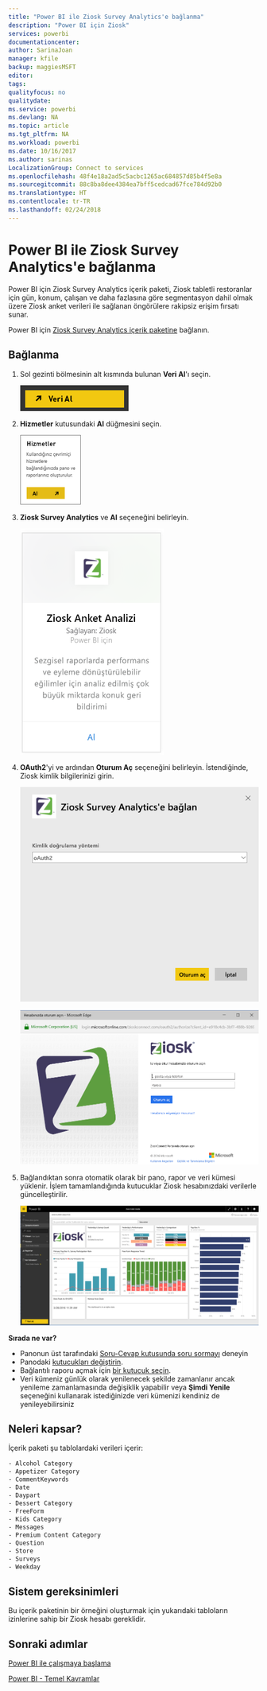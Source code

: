 ```yaml
---
title: "Power BI ile Ziosk Survey Analytics'e bağlanma"
description: "Power BI için Ziosk"
services: powerbi
documentationcenter: 
author: SarinaJoan
manager: kfile
backup: maggiesMSFT
editor: 
tags: 
qualityfocus: no
qualitydate: 
ms.service: powerbi
ms.devlang: NA
ms.topic: article
ms.tgt_pltfrm: NA
ms.workload: powerbi
ms.date: 10/16/2017
ms.author: sarinas
LocalizationGroup: Connect to services
ms.openlocfilehash: 48f4e18a2ad5c5acbc1265ac684857d85b4f5e8a
ms.sourcegitcommit: 88c8ba8dee4384ea7bff5cedcad67fce784d92b0
ms.translationtype: HT
ms.contentlocale: tr-TR
ms.lasthandoff: 02/24/2018
---
```

# <a name="connect-to-ziosk-survey-analytics-with-power-bi"></a>Power BI ile Ziosk Survey Analytics'e bağlanma
Power BI için Ziosk Survey Analytics içerik paketi, Ziosk tabletli restoranlar için gün, konum, çalışan ve daha fazlasına göre segmentasyon dahil olmak üzere Ziosk anket verileri ile sağlanan öngörülere rakipsiz erişim fırsatı sunar.

Power BI için [Ziosk Survey Analytics içerik paketine](https://app.powerbi.com/getdata/services/ziosk-survey-analytics) bağlanın.

## <a name="how-to-connect"></a>Bağlanma
1. Sol gezinti bölmesinin alt kısmında bulunan **Veri Al**'ı seçin.  
   
    ![](media/service-connect-to-ziosk/getdata.png)
2. **Hizmetler** kutusundaki **Al** düğmesini seçin.  
   
    ![](media/service-connect-to-ziosk/services.png)
3. **Ziosk Survey Analytics** ve **Al** seçeneğini belirleyin.  
   
    ![](media/service-connect-to-ziosk/ziosk.png)
4. **OAuth2**'yi ve ardından **Oturum Aç** seçeneğini belirleyin. İstendiğinde, Ziosk kimlik bilgilerinizi girin.
   
    ![](media/service-connect-to-ziosk/creds.png)
   
    ![](media/service-connect-to-ziosk/creds2.png)
5. Bağlandıktan sonra otomatik olarak bir pano, rapor ve veri kümesi yüklenir. İşlem tamamlandığında kutucuklar Ziosk hesabınızdaki verilerle güncelleştirilir.
   
    ![](media/service-connect-to-ziosk/dashboard.png)

**Sırada ne var?**

* Panonun üst tarafındaki [Soru-Cevap kutusunda soru sormayı](power-bi-q-and-a.md) deneyin
* Panodaki [kutucukları değiştirin](service-dashboard-edit-tile.md).
* Bağlantılı raporu açmak için [bir kutucuk seçin](service-dashboard-tiles.md).
* Veri kümeniz günlük olarak yenilenecek şekilde zamanlanır ancak yenileme zamanlamasında değişiklik yapabilir veya **Şimdi Yenile** seçeneğini kullanarak istediğinizde veri kümenizi kendiniz de yenileyebilirsiniz

## <a name="whats-included"></a>Neleri kapsar?
İçerik paketi şu tablolardaki verileri içerir:  

    - Alcohol Category  
    - Appetizer Category  
    - CommentKeywords  
    - Date  
    - Daypart  
    - Dessert Category  
    - FreeForm  
    - Kids Category  
    - Messages  
    - Premium Content Category  
    - Question  
    - Store  
    - Surveys  
    - Weekday  


## <a name="system-requirements"></a>Sistem gereksinimleri
Bu içerik paketinin bir örneğini oluşturmak için yukarıdaki tabloların izinlerine sahip bir Ziosk hesabı gereklidir.

## <a name="next-steps"></a>Sonraki adımlar
[Power BI ile çalışmaya başlama](service-get-started.md)

[Power BI - Temel Kavramlar](service-basic-concepts.md)

